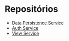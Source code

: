 # Repositórios

- [Data Persistence Service](https://github.com/bookfy-project/data-persistence-service)
- [Auth Service](https://github.com/bookfy-project/auth-service)
- [View Service](https://github.com/bookfy-project/view-service)